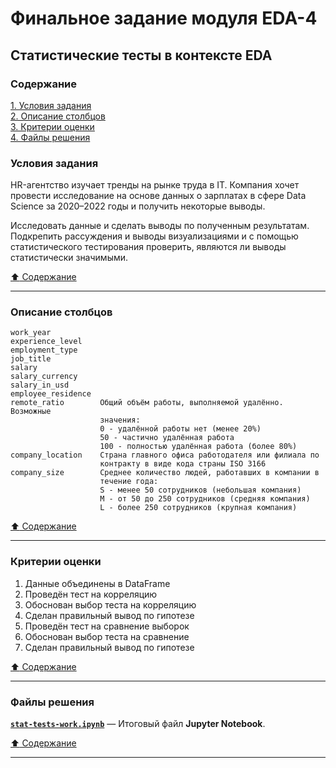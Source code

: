 # Финальное задание модуля EDA-4 #

## Статистические тесты в контексте EDA ##

### Содержание ###

[1. Условия задания](#условия-задания)    
[2. Описание столбцов](#описание-столбцов)    
[3. Критерии оценки](#критерии-оценки)    
[4. Файлы решения](#файлы-решения)    

### Условия задания ###

HR-агентство изучает тренды на рынке труда в IT. Компания хочет провести
исследование на основе данных о зарплатах в сфере Data Science за 2020–2022 годы
и получить некоторые выводы.

Исследовать данные и сделать выводы по полученным результатам. Подкрепить
рассуждения и выводы визуализациями и с помощью статистического тестирования
проверить, являются ли выводы статистически значимыми.

[:arrow_up: Содержание](#содержание)

----

### Описание столбцов ###

    work_year
    experience_level
    employment_type
    job_title
    salary
    salary_currency
    salary_in_usd
    employee_residence
    remote_ratio        Общий объём работы, выполняемой удалённо. Возможные
                        значения:
                        0 - удалённой работы нет (менее 20%)
                        50 - частично удалённая работа
                        100 - полностью удалённая работа (более 80%)
    company_location    Страна главного офиса работодателя или филиала по
                        контракту в виде кода страны ISO 3166
    company_size        Среднее количество людей, работавших в компании в
                        течение года:
                        S - менее 50 сотрудников (небольшая компания)
                        M - от 50 до 250 сотрудников (средняя компания)
                        L - более 250 сотрудников (крупная компания)

[:arrow_up: Содержание](#содержание)

----

### Критерии оценки ###













1. Данные объединены в DataFrame
2. Проведён тест на корреляцию
3. Обоснован выбор теста на корреляцию
4. Сделан правильный вывод по гипотезе
5. Проведён тест на сравнение выборок
6. Обоснован выбор теста на сравнение
7. Сделан правильный вывод по гипотезе

[:arrow_up: Содержание](#содержание)

----

### Файлы решения ###

[**`stat-tests-work.ipynb`**](stat-tests-work.ipynb)&nbsp;&mdash; Итоговый файл
**Jupyter Notebook**.

[:arrow_up: Содержание](#содержание)

----
